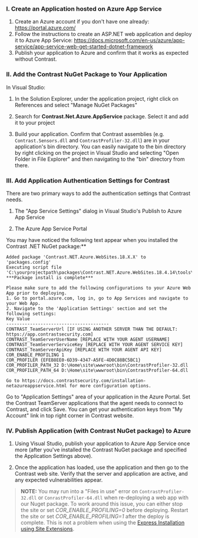 <!--
title: "Installing Contrast via Nuget Azure App Service package"
description: "Guide to installing Contrast .NET Agent on Azure App Service using the Nuget package"
tags: "installation configuration .Net Azure AppService site nuget visualstudio"
-->

### I. Create an Application hosted on Azure App Service

1. Create an Azure account if you don't have one already: https://portal.azure.com/ 
2. Follow the instructions to create an ASP.NET web application and deploy it to Azure App Service: https://docs.microsoft.com/en-us/azure/app-service/app-service-web-get-started-dotnet-framework 
3. Publish your application to Azure and confirm that it works as expected without Contrast. 

### II. Add the Contrast NuGet Package to Your Application 

In Visual Studio:
1. In the Solution Explorer, under the application project, right click on References and select "Manage NuGet Packages" 

2. Search for __Contrast.Net.Azure.AppService__ package.  Select it and add it to your project

3. Build your application.  Confirm that Contrast assemblies (e.g. `Contrast.Sensors.dll` and `ContrastProfiler-32.dll`) are in your application's bin directory. You can easily navigate to the bin directory by right clicking on the project in Visual Studio and selecting "Open Folder in File Explorer" and then navigating to the "bin" directory from there. 

### III. Add Application Authentication Settings for Contrast 

There are two primary ways to add the authentication settings that Contrast needs.

 1. The "App Service Settings" dialog in Visual Studio's Publish to Azure App Service 
 
 2. The Azure App Service Portal

You may have noticed the following text appear when you installed the Contrast .NET NuGet package:** 
 ```
 Added package 'Contrast.NET.Azure.WebSites.18.X.X' to 'packages.config'  
 Executing script file 'C:\yourprojectpath\packages\Contrast.NET.Azure.WebSites.18.4.14\tools\net451\install.ps1'...
 ***Package install is complete***

 Please make sure to add the following configurations to your Azure Web App prior to deploying.
 1. Go to portal.azure.com, log in, go to App Services and navigate to your Web App.
 2. Navigate to the 'Application Settings' section and set the following settings:
 Key Value
 ---------------------------------------
 CONTRAST_TeamServerUrl [IF USING ANOTHER SERVER THAN THE DEFAULT: https://app.contrastsecurity.com]
 CONTRAST_TeamServerUserName [REPLACE WITH YOUR AGENT USERNAME]
 CONTRAST_TeamServerServiceKey [REPLACE WITH YOUR AGENT SERVICE KEY]
 CONTRAST_TeamServerApiKey [REPLACE WITH YOUR AGENT API KEY]
 COR_ENABLE_PROFILING 1
 COR_PROFILER {EFEB8EE0-6D39-4347-A5FE-4D0C88BC5BC1}
 COR_PROFILER_PATH_32 D:\Home\site\wwwroot\bin\ContrastProfiler-32.dll
 COR_PROFILER_PATH_64 D:\Home\site\wwwroot\bin\ContrastProfiler-64.dll

 Go to https://docs.contrastsecurity.com/installation-netazureappservice.html for more configuration options.
```


Go to "Application Settings" area of your application in the Azure Portal.  Set the Contrast TeamServer applications that the agent needs to connect to Contrast, and click Save.  You can get your authentication keys from "My Account" link in top right corner in Contrast website.


### IV. Publish Application (with Contrast NuGet package) to Azure 

1. Using Visual Studio, publish your application to Azure App Service once more (after you've installed the Contrast NuGet package and specified the Application Settings above).

2. Once the application has loaded, use the application and then go to the Contrast web site.  Verify that the server and application are active, and any expected vulnerabilities appear.

> **NOTE:**
You may run into a "Files in use" error on `ContrastProfiler-32.dll` or `ConrastProfiler-64.dll` when re-deploying a web app with our Nuget package.  To work around this issue, you can either stop the site or set _COR_ENABLE_PROFILING=0_ before deploying.  Restart the site or set _COR_ENABLE_PROFILING=1_ after the deploy is complete. 
This is not a problem when using the [Express Installation using  Site Extensions](#site-extension-installation).